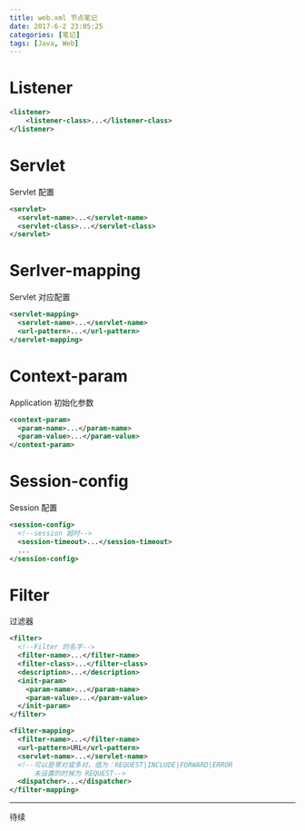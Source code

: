 ```yaml
---
title: web.xml 节点笔记
date: 2017-6-2 23:05:25
categories: [笔记]
tags: [Java, Web]
---
```


# Listener

```xml
<listener>
	<listener-class>...</listener-class>
</listener>
```

# Servlet

Servlet 配置

```xml
<servlet>
  <servlet-name>...</servlet-name>
  <servlet-class>...</servlet-class>
</servlet>
```

# Serlver-mapping

Servlet 对应配置

```xml
<servlet-mapping>
  <servlet-name>...</servlet-name>
  <url-pattern>...</url-pattern>
</servlet-mapping>
```

# Context-param

Application 初始化参数

```xml
<context-param>
  <param-name>...</param-name>
  <param-value>...</param-value>
</context-param>
```

# Session-config

Session 配置

```xml
<session-config>
  <!--session 超时-->
  <session-timeout>...</session-timeout>
  ...
</session-config>
```

# Filter

过滤器

```xml
<filter>
  <!--Filter 的名字-->
  <filter-name>...</filter-name>
  <filter-class>...</filter-class>
  <description>...</description>
  <init-param>
    <param-name>...</param-name>
    <param-value>...</param-value>
  </init-param>
</filter>

<filter-mapping>
  <filter-name>...</filter-name>
  <url-pattern>URL</url-pattern>
  <servlet-name>...</servlet-name>
  <!--可以是零对或多对，值为：REQUEST|INCLUDE|FORWARD|ERROR
      未设置的时候为 REQUEST-->
  <dispatcher>...</dispatcher>
</filter-mapping>
```



---



待续